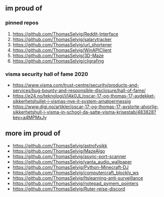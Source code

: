 ## im proud of

### pinned repos
1. https://github.com/ThomasSelvig/Reddit-Interface
2. https://github.com/ThomasSelvig/salarytracker
3. https://github.com/ThomasSelvig/url_shortener
4. https://github.com/ThomasSelvig/WinAPIClient
5. https://github.com/ThomasSelvig/3D-Maze
6. https://github.com/ThomasSelvig/cligrafing

### visma security hall of fame 2020
  - https://www.visma.com/trust-centre/security/products-and-services/bug-bounty-and-responsible-disclosure/hall-of-fame/
  - https://e24.no/teknologi/i/lAk0JL/oscar-17-og-thomas-17-avdekket-sikkerhetshullet-i-vismas-nye-it-system-amatoermessig
  - https://www.digi.no/artikler/oscar-17-og-thomas-17-avslorte-alvorlig-sikkerhetshull-i-visma-in-school-da-satte-visma-krisestab/483828?key=a4MPMxJy

<!--
https://www.nrk.no/osloogviken/3100-fikk-sms-fra-fylkeskommunen-med-beskjed-om-a-folge-twitter-kontoen-til-oscar-_17_-1.15036946
-->

## more im proud of
- https://github.com/ThomasSelvig/astrofysikk
- https://github.com/ThomasSelvig/MazeAlgo
- https://github.com/ThomasSelvig/async-port-scanner
- https://github.com/ThomasSelvig/vanta_audio_wallpaper
- https://github.com/ThomasSelvig/Python-Minecraft-DJ
- https://github.com/ThomasSelvig/computercraft_blockly_ws
- https://github.com/ThomasSelvig/Itslearning-anti-surveillance
- https://github.com/ThomasSelvig/notepad_pymem_pointers
- https://github.com/ThomasSelvig/Ruter-reise-discord
